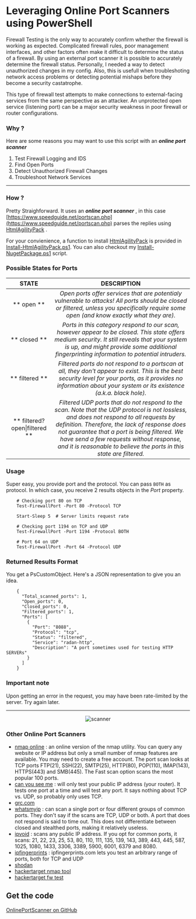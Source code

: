 # Leveraging Online Port Scanners using PowerShell

Firewall Testing is the only way to accurately confirm whether the firewall is working as expected. Complicated firewall rules, poor management interfaces, and other factors often make it difficult to determine the status of a firewall. By using an external port scanner it is possible to accurately determine the firewall status. Personally, I needed a way to detect unauthorized changes in my config. Also, this is usefull when troubleshoting network access problems or detecting potential mishaps before they become a security castatrophe.

This type of firewall test attempts to make connections to external-facing services from the same perspective as an attacker. An unprotected open service (listening port) can be a major security weakness in poor firewall or router configurations.


### Why ? 

Here are some reasons you may want to use this script with an ***online port scanner***

1) Test Firewall Logging and IDS
2) Find Open Ports
3) Detect Unauthorized Firewall Changes
4) Troubleshoot Network Services

---------------------------------------------------------------------------------------------------------

### How ?

Pretty Straighforward. It uses an ***online port scanner*** , in this case [https://www.speedguide.net/portscan.php](https://www.speedguide.net/portscan.php) parses the replies using [HtmlAgilityPack](https://html-agility-pack.net/) . 

For your convienience, a function to install [HtmlAgilityPack](https://html-agility-pack.net/) is provided in [Install-HtmlAgilityPack.ps1](Install-HtmlAgilityPack.ps1). You can also checkout my [Install-NugetPackage.ps1](https://github.com/arsscriptum/PowerShell.Public.Sandbox/tree/master/InstallNugetPackage) script.  


### Possible States for Ports


|             **STATE**            |                                                                                                                                                                       **DESCRIPTION**                                                                                                                                                                       |
|:--------------------------------:|:-----------------------------------------------------------------------------------------------------------------------------------------------------------------------------------------------------------------------------------------------------------------------------------------------------------------------------------------------------------:|
|            ** open **            | _Open ports offer services that are potentialy vulnerable to attacks! All ports should be closed or filtered, unless you specifically require some open (and know exactly what they are)._                                                                                                                                                                  |
|           ** closed **           | _Ports in this category respond to our scan, however appear to be closed. This state offers medium security. It still reveals that your system is up, and might provide some additional fingerprinting information to potential intruders._                                                                                                                 |
|          ** filtered **          | _Filtered ports do not respond to a portscan at all, they don't appear to exist. This is the best security level for your ports, as it provides no information about your system or its existence (a.k.a. black hole)._                                                                                                                                     |
| ** filtered?   open\|filtered ** | _Filtered UDP ports that do not respond to the scan. Note that the UDP protocol is not lossless, and does not respond to all requests by definition. Therefore, the lack of response does not guarantee that a port is being filtered. We have send a few requests without response, and it is reasonable to believe the ports in this state are filtered._ |


### Usage

Super easy, you provide port and the protocol. You can pass ```BOTH``` as protocol. In which case, you receive 2 results objects in the *Port* property.

```
    # Checking port 80 on TCP
    Test-FirewallPort -Port 80 -Protocol TCP

    Start-Sleep 5  # Server limits request rate

    # Checking port 1194 on TCP and UDP
    Test-FirewallPort -Port 1194 -Protocol BOTH 

    # Port 64 on UDP
    Test-FirewallPort -Port 64 -Protocol UDP
```

### Returned Results Format

You get a PsCustomObject. Here's a JSON representation to give you an idea.

```
    {
      "Total_scanned_ports": 1,
      "Open_ports": 0,
      "Closed_ports": 0,
      "Filtered_ports": 1,
      "Ports": [
        {
          "Port": "8088",
          "Protocol": "tcp",
          "Status": "filtered",
          "Service": "radan-http",
          "Description": "A port sometimes used for testing HTTP SERVERs"
        }
      ]
    }
```


### Important note

Upon getting an error in the request, you may have been rate-limited by the server. Try again later.

---------------------------------------------------------------------------------------------------------



<center>
<img src="https://arsscriptum.github.io/assets/img/posts/scanner/scanner.jpg" alt="scanner" />
</center>


### Other Online Port Scanners

 - [nmap online](https://nmap.online/) : an online version of the nmap utility. You can query any website or IP address but only a small number of nmap features are available. You may need to create a free account. The port scan looks at TCP ports FTP(21), SSH(22), SMTP(25), HTTP(80), POP(110), IMAP(143), HTTPS(443) and SMB(445). The Fast scan option scans the most popular 100 ports.
 - [can you see me](https://canyouseeme.org/) : will only test your public IP address (your router). It tests one port at a time and will test any port. It says nothing about TCP vs. UDP, so probably only uses TCP.
 - [grc.com](https://www.grc.com/x/portprobe=1801)
 - [whatsmyip](https://www.whatsmyip.org/port-scanner/) : can scan a single port or four different groups of common ports. They don't say if the scans are TCP, UDP or both. A port that does not respond is said to time out. This does not differentiate between closed and stealthed ports, making it relatively useless.
 - [ipvoid](https://www.ipvoid.com/port-scan/) : scans any public IP address. If you opt for common ports, it scans: 21, 22, 23, 25, 53, 80, 110, 111, 135, 139, 143, 389, 443, 445, 587, 1025, 1080, 1433, 3306, 3389, 5900, 6001, 6379 and 8080.
 - [ipfingerprints](https://www.ipfingerprints.com/portscan.php) : ipfingerprints.com lets you test an arbitrary range of ports, both for TCP and UDP
 - [shodan](https://routersecurity.org/shodan.php)
 - [hackertarget nmap tool](https://hackertarget.com/nmap-online-port-scanner/)
 - [hackertarget fw test](https://hackertarget.com/firewall-test/)


## Get the code 

[OnlinePortScanner on GitHub](https://github.com/arsscriptum/PowerShell.Public.Sandbox/tree/master/OnlinePortScanner)
